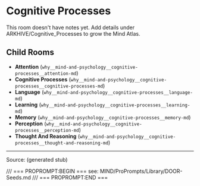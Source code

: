 # Cognitive Processes

This room doesn't have notes yet. Add details under ARKHIVE/Cognitive_Processes to grow the Mind Atlas.

## Child Rooms
- **Attention** (`why__mind-and-psychology__cognitive-processes__attention-md`)
- **Cognitive Processes** (`why__mind-and-psychology__cognitive-processes__cognitive-processes-md`)
- **Language** (`why__mind-and-psychology__cognitive-processes__language-md`)
- **Learning** (`why__mind-and-psychology__cognitive-processes__learning-md`)
- **Memory** (`why__mind-and-psychology__cognitive-processes__memory-md`)
- **Perception** (`why__mind-and-psychology__cognitive-processes__perception-md`)
- **Thought And Reasoning** (`why__mind-and-psychology__cognitive-processes__thought-and-reasoning-md`)

---
Source: (generated stub)

/// === PROPROMPT:BEGIN ===
see: MIND/ProPrompts/Library/DOOR-Seeds.md
/// === PROPROMPT:END ===

